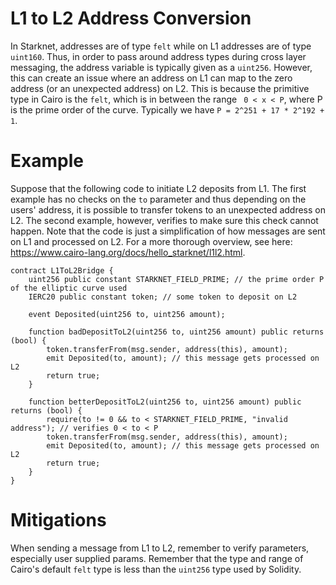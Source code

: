 # L1 to L2 Address Conversion

In Starknet, addresses are of type `felt` while on L1 addresses are of type `uint160`. Thus, in order to pass around address types during cross layer messaging, the address variable is typically given as a `uint256`. However, this can create an issue where an address on L1 can map to the zero address (or an unexpected address) on L2. This is because the primitive type in Cairo is the `felt`, which is in between the range ` 0 < x < P`, where P is the prime order of the curve. Typically we have `P = 2^251 + 17 * 2^192 + 1`.

# Example

Suppose that the following code to initiate L2 deposits from L1. The first example has no checks on the `to` parameter and thus depending on the users' address, it is possible to transfer tokens to an unexpected address on L2. The second example, however, verifies to make sure this check cannot happen. Note that the code is just a simplification of how messages are sent on L1 and processed on L2. For a more thorough overview, see here: https://www.cairo-lang.org/docs/hello_starknet/l1l2.html.

```solidity
contract L1ToL2Bridge {
    uint256 public constant STARKNET_FIELD_PRIME; // the prime order P of the elliptic curve used
    IERC20 public constant token; // some token to deposit on L2

    event Deposited(uint256 to, uint256 amount);

    function badDepositToL2(uint256 to, uint256 amount) public returns (bool) {
        token.transferFrom(msg.sender, address(this), amount);
        emit Deposited(to, amount); // this message gets processed on L2
        return true;
    }

    function betterDepositToL2(uint256 to, uint256 amount) public returns (bool) {
        require(to != 0 && to < STARKNET_FIELD_PRIME, "invalid address"); // verifies 0 < to < P
        token.transferFrom(msg.sender, address(this), amount);
        emit Deposited(to, amount); // this message gets processed on L2
        return true;
    }
}
```

# Mitigations

When sending a message from L1 to L2, remember to verify parameters, especially user supplied params. Remember that the type and range of Cairo's default `felt` type is less than the `uint256` type used by Solidity.
